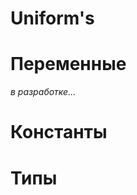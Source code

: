 # Uniform's

<p id="UNIFORMS"></p>

# Переменные

*в разработке...*

# Константы

<p id="CONSTANTS"></p>

# Типы

<p id="TYPES"></p>

<script>
var p = document.getElementById("UNIFORMS");

var IN_SELF = "Нужно самим применять";

var IN_AWAKE  = "Применяется во всех шейдерах перед первым рендером кадра";
var IN_CAMERA = "Применяется во всех шейдерах если есть камера на сцене";
var IN_TEXT   = IN_SELF + " (ScriptText)";
var IN_SCENE  = "Применяется во всех шейдерах если есть сцена";

var Uniforms = {
	"Random"          : ["f" , "Math.random()", "Случайное число каждый кадр от 0 до 1", IN_AWAKE],
	"Time"            : ["f" , "WE.Stats.GetWorldDeltaTime()", "Время на сцене с учётом DeltaTime", IN_AWAKE],
	"Camera"          : ["44", null, "View матрица", IN_CAMERA],
	"Projection3D"    : ["44", null, "Перспективная матрица", IN_CAMERA],
	"Projection2D"    : ["44", null, "Ортографическая матрица", IN_CAMERA],
	"Transform"       : ["34", null, "Позиция, поворот, размер объекта в виде матрицы", null],
	"FollowCamera"    : ["b" , null, "Применять view матрицу?", null],
	"Texture"         : ["t" , null, "Albedo текстура, так же самая основная текстура", null],
	"Color"           : ["c" , null, "Дополнительный цвет, может накладываться на текстуру", null],
	"ScreenColor"     : ["t" , "M.Resource.ScreenWorld.Get(\"Color\").GetTexture()", "Экранная текстура, содержащая в себе albedo, цветные текстуры объектов", IN_AWAKE],
	"ScreenDepth"     : ["t" , "M.Resource.ScreenWorld.Get(\"Depth\").GetTexture()", "Экранная текстура, содержащая в себе глубину сцены", IN_AWAKE],
	"ScreenUI"        : ["t" , "M.Resource.ScreenUI.Get(\"Color\").GetTexture()", "Экранная текстура, содержащая в себе интерфейс", IN_AWAKE],
	"Near"            : ["f" , "0.1f", "Ближайший Clip камеры", IN_CAMERA],
	"Far"             : ["f" , "1000f", "Дальний Clip камеры", IN_CAMERA],
	"CharPosition"    : ["i" , null, "Позиция символа в строке", IN_TEXT],
	"StringLength"    : ["i" , null, "Длина строки", IN_TEXT],
	"Char"            : ["i" , "-1", "Номер символа", IN_TEXT],
	"Line"            : ["i" , null, "Номер линии на которой находится символ", IN_TEXT],
	"Background"      : ["c" , "new Color().TRANSPARENT()", "Цвет заднего фона", IN_SCENE],
	"TextureNormal"   : ["t" , "WE.Resource.GetSolidNormalTexture().GetTexture()", "Создаёт иллюзию объёма", null],
	"TextureMetallic" : ["t" , "WE.Resource.GetSolidWhiteTexture().GetTexture()", "Пока-что не используется...", null],
	"TextureRoughness": ["t" , "WE.Resource.GetSolidBlackTexture().GetTexture()", "Пока-что не используется...", null],
	"TextureEmission" : ["t" , "WE.Resource.GetSolidBlackTexture().GetTexture()", "Делает свечение", null],
	"TextureCBReflect": ["t" , "WE.Resource.GetSolidBlackTexture().GetTexture()", "Показывает где делать CubeMap отражения", null],
	"Metallic"        : ["f" , null, "Пока-что не используется...", null],
	"Roughness"       : ["f" , "1f", "Пока-что не используется...", null],
	"Emission"        : ["c" , null, "Делает свечение", null],
	"ScreenNormal"    : ["t" , "M.Resource.ScreenWorld.Get(\"Normal\").GetTexture()", "Экранная текстура, содержащая в себе нормали", IN_AWAKE],
	"ScreenMetallic"  : ["t" , "M.Resource.ScreenWorld.Get(\"Metallic\").GetTexture()", "Пока-что не используется...", IN_AWAKE],
	"ScreenRoughness" : ["t" , "M.Resource.ScreenWorld.Get(\"Roughness\").GetTexture()", "Пока-что не используется...", IN_AWAKE],
	"ScreenEmission"  : ["t" , "M.Resource.ScreenWorld.Get(\"Emission\").GetTexture()", "Экранная текстура, содержащая в себе свечение", IN_AWAKE],
	"ScreenReflect"   : ["t" , "M.Resource.ScreenWorld.Get(\"Reflect\").GetTexture()", "Экранная текстура, содержащая в себе отражение CubeMap's", IN_AWAKE],
	"ScreenCBReflect" : ["t" , "M.Resource.ScreenWorld.Get(\"CBReflect\").GetTexture()", "Экранная текстура, содержащая в себе где рисовать отражение CubeMap's", IN_AWAKE],
	"Screen"          : ["t" , "M.Resource.ScreenResult.Get(\"Color\").GetTexture()", "Экранная текстура, содержащая в себе готовый результат (То что видет пользователь, но без интерфейса)", IN_AWAKE],
	"ScreenLight"     : ["t" , "M.Resource.ScreenLight.Get(\"Color\").GetTexture()", "Экранная текстура, содержащая в себе освещение", IN_AWAKE],
	"CameraPosition"  : ["3" , null, "Позиция камеры", IN_CAMERA],
	"Position"        : ["3" , null, "Позиция объекта", null],
	"Rotation"        : ["4" , null, "Поворот объекта", null],
	"Radius"          : ["f" , null, "Радиус (Дистанция свечения источника света)", null],
	"ScreenSize"      : ["2" , null, "Размер экрана", IN_AWAKE],
	"ScreenPosition"  : ["t" , "M.Resource.ScreenWorld.Get(\"Position\").GetTexture()", "Экранная текстура, содержащая в себе позицию пикселей", IN_AWAKE],
	"Ambient"         : ["c" , "new Color().WHITE()", "Начальное освещение сцены", null],
	"Constant"        : ["f" , "1f", "... (Нужно написать будет)", null],
	"Linear"          : ["f" , "0.5f", "... (Нужно написать будет)", null],
	"Quadratic"       : ["f" , "0.1f", "... (Нужно написать будет)", null],
	"Light"           : ["i" , "Enum.LightType.Point.GL", "Тип источника света", null],
	"CutOff"          : ["2" , null, "... (Нужно написать будет)", null],
	"CubeMap"         : ["t" , "WE.Resource.GetSolidBlackTexture().GetTexture()", "Используемый CubeMap", null]
}

var Constants = {
	"PI"     : ["f", "3.14159265359", "Число π"],
	"Right"  : ["3", "vec3(1,0,0)"  , "Право"  ],
	"Up"     : ["3", "vec3(0,1,0)"  , "Вверх"  ],
	"Forward": ["3", "vec3(0,0,1)"  , "Перед"  ]
}

var Types = {
	"f" : [0, "Float"    , "float"    , "0f"   ],
	"i" : [1, "Integer"  , "float"    , "0"    ],
	"b" : [2, "Boolean"  , "bool"     , "false"],
	"c" : [3, "Color"    , "vec4"     , "new Color().BLACK()"],
	"2" : [4, "Vector2f" , "vec2"     , "new Vector2f()"],
	"3" : [5, "Vector3f" , "vec3"     , "new Vector3f()"],
	"4" : [6, "Vector4f" , "vec4"     , "new Vector4f()"],
	"34": [7, "Matrix34f", "mat4x3"   , "new Matrix34()"],
	"44": [8, "Matrix44f", "mat4"     , "new Matrix44()"],
	"t" : [9, "Texture"  , "sampler2D", "WE.Resource.GetDefaultTexture().GetTexture()"]
}

function CreateUniformInfo(uname, u){
	var DefaultValue = u[1];
	if(DefaultValue == null){ DefaultValue = Types[u[0]][3]; }
	var HowUse = u[3];
	if(HowUse == null){ HowUse = IN_SELF }
	return `<tr><th>${uname}</th><th>${Types[u[0]][1]}</th><th>${DefaultValue}</th><th>${u[2]}</th><th>${HowUse}</th></tr>`;
}

var Result_Uniforms = "";
var Entries = Object.entries(Uniforms);
Entries.sort((A, B) => {
	var AT = Types[A[1][0]];
	var BT = Types[B[1][0]];
	if(AT[0] < BT[0]){ return -1; }
	if(AT[0] > BT[0]){ return  1; }
	return A[0].localeCompare(B[0]);
});
for(var UniformName in Object.fromEntries(Entries)){
	Result_Uniforms += CreateUniformInfo(UniformName, Uniforms[UniformName]);
}
p.innerHTML = `<table><tr><th>Название</th><th>Тип</th><th>Дефолтное значение</th><th>Описание</th><th>Когда применяется?</th></tr>${Result_Uniforms}</table>`;

p = document.getElementById("CONSTANTS");

var Result_Constants = "";
Entries = Object.entries(Constants);
Entries.sort((A, B) => {
	var AT = Types[A[1][0]];
	var BT = Types[B[1][0]];
	if(AT[0] < BT[0]){ return -1; }
	if(AT[0] > BT[0]){ return  1; }
	return A[0].localeCompare(B[0]);
});
for(var ConstantName in Object.fromEntries(Entries)){
	var Constant = Constants[ConstantName];
	Result_Constants += `<tr><th>${ConstantName}</th><th>${Types[Constant[0]][1]}</th><th>${Constant[1]}</th><th>${Constant[2]}</th></tr>`;
}
p.innerHTML = `<table><tr><th>Название</th><th>Тип</th><th>Значение (GLSL)</th><th>Описание</th></tr>${Result_Constants}</table>`;

p = document.getElementById("TYPES");

var Result_Types = "";
Entries = Object.entries(Types);
Entries.sort((A, B) => {
	return A[1][0] - B[1][0];
});
for(var i = 0; i < Entries.length; i++){
	var Type = Entries[i][0];
	Result_Types += `<tr><th>${Types[Type][1]}</th><th>${Types[Type][2]}</th><th>${Types[Type][3]}</th></tr>`;
}
p.innerHTML = `<table><tr><th>Java</th><th>GLSL</th><th>Дефолтное значение (Java)</th></tr>${Result_Types}</table>`;
</script>